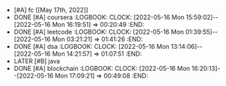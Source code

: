 - [#A] fc [[May 17th, 2022]]
- DONE [#A] coursera
  :LOGBOOK:
  CLOCK: [2022-05-16 Mon 15:59:02]--[2022-05-16 Mon 16:19:51] =>  00:20:49
  :END:
- DONE [#A] leetcode
  :LOGBOOK:
  CLOCK: [2022-05-16 Mon 01:39:55]--[2022-05-16 Mon 03:21:21] =>  01:41:26
  :END:
- DONE [#A] dsa
  :LOGBOOK:
  CLOCK: [2022-05-16 Mon 13:14:06]--[2022-05-16 Mon 14:21:57] =>  01:07:51
  :END:
- LATER [#B] java
- DONE [#A] blockchain
  :LOGBOOK:
  CLOCK: [2022-05-16 Mon 16:20:13]--[2022-05-16 Mon 17:09:21] =>  00:49:08
  :END: